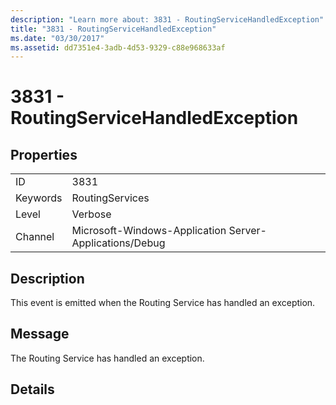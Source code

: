 ```yaml
---
description: "Learn more about: 3831 - RoutingServiceHandledException"
title: "3831 - RoutingServiceHandledException"
ms.date: "03/30/2017"
ms.assetid: dd7351e4-3adb-4d53-9329-c88e968633af
---
```

# 3831 - RoutingServiceHandledException

## Properties  
  
|||  
|-|-|  
|ID|3831|  
|Keywords|RoutingServices|  
|Level|Verbose|  
|Channel|Microsoft-Windows-Application Server-Applications/Debug|  
  
## Description  

 This event is emitted when the Routing Service has handled an exception.  
  
## Message  

 The Routing Service has handled an exception.  
  
## Details
